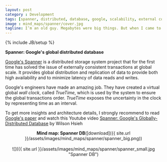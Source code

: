 ```yaml
---
layout: post
category : Development
tags: [spanner, distributed, database, google, scalability, external consistency]
image : mind_maps/spanner/cover.jpg
tagline: I’m an old guy. Megabytes were big things. But when I came to Google, I had to add another three zeros to all my numbers - John Wilkes, Google.
---
```

{% include JB/setup %}

**Spanner: Google's global distributed database**

<!--more-->

[Google's Spanner](http://research.google.com/archive/spanner.html) is a distributed storage system project that for the first time has solved the issue of externally consistent transactions at global scale. It provides global distribution and replication of data to provide both high availability and to minimize latency of data reads and writes.

Google's engineers have made an amazing job. They have created a virtual global *wall clock*, called *TrueTime*, which is used by the system to ensure the global transactions order.
*TrueTime* exposes the uncertainty in the clock by representing time as an interval.

To get more insights and architecture details, I strongly recommend to read [Google's paper]((http://research.google.com/archive/spanner.html)) and watch this Youtube video [Spanner: Google's Globally-Distributed Database](https://www.youtube.com/watch?v=NthK17nbpYs) by Wilson Hsieh

<div style="text-align:center" markdown="1">

<b>Mind map: Spanner DB</b>([download]({{ site.url }}/assets/images/mind_maps/spanner/spanner_big.png))
<br>    
![]({{ site.url }}/assets/images/mind_maps/spanner/spanner_small.jpg "Spanner DB")

</div>
